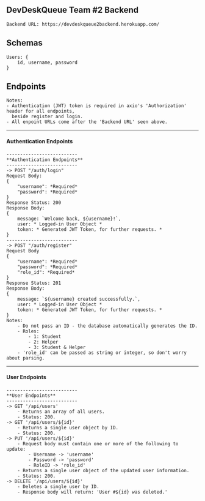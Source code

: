 ## DevDeskQueue Team #2 Backend 
	Backend URL: https://devdeskqueue2backend.herokuapp.com/

## Schemas
	Users: {
		id, username, password
	}
## Endpoints
	Notes:
	- Authentication (JWT) token is required in axio's 'Authorization' header for all endpoints,
	  beside register and login.
	- All enpoint URLs come after the 'Backend URL' seen above.
---
#### Authentication Endpoints
	--------------------------
	**Authentication Endpoints**
	--------------------------
	-> POST "/auth/login"
	Request Body:
	{
		"username": *Required*
		"password": *Required*
	}
	Response Status: 200
	Response Body:
	{
		message: `Welcome back, ${username}!`,
		user: * Logged-in User Object *
		token: * Generated JWT Token, for further requests. *
	}
	--------------------------
	-> POST "/auth/register"
	Request Body
	{
		"username": *Required*
		"password": *Required*
		"role_id": *Required*
	}
	Response Status: 201
	Response Body:
	{
		message: `${username} created successfully.`,
		user: * Logged-in User Object *
		token: * Generated JWT Token, for further requests. *
	}
	Notes:
		- Do not pass an ID - the database automatically generates the ID.
		- Roles:
			- 1: Student
			- 2: Helper
			- 3: Student & Helper
		- 'role_id' can be passed as string or integer, so don't worry about parsing.
---
#### User Endpoints
	--------------------------
	**User Endpoints**
	--------------------------
	-> GET '/api/users'
		- Returns an array of all users.
		- Status: 200.
	-> GET '/api/users/${id}'
		- Returns a single user object by ID.
		- Status: 200.
	-> PUT '/api/users/${id}'
		- Request body must contain one or more of the following to update:
			- Username -> 'username'
			- Password -> 'password'
			- RoleID -> 'role_id'
		- Returns a single user object of the updated user information.
		- Status: 200.
	-> DELETE '/api/users/${id}'
		- Deletes a single user by ID.
		- Response body will return: 'User #${id} was deleted.'
